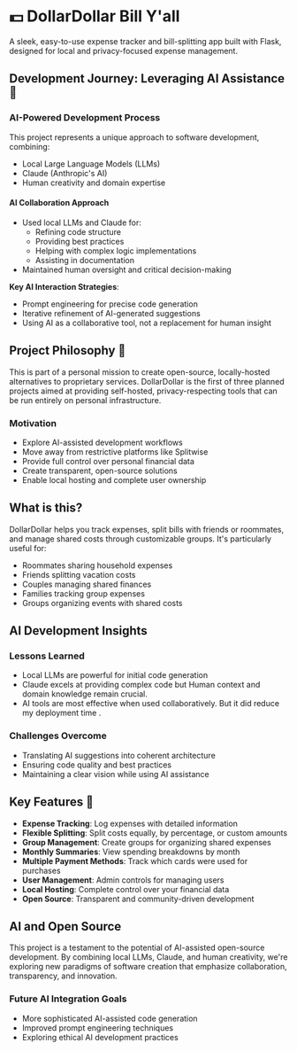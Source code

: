 # 💵 DollarDollar Bill Y'all

A sleek, easy-to-use expense tracker and bill-splitting app built with Flask, designed for local and privacy-focused expense management.

## Development Journey: Leveraging AI Assistance 🤖

### AI-Powered Development Process

This project represents a unique approach to software development, combining:
- Local Large Language Models (LLMs)
- Claude (Anthropic's AI)
- Human creativity and domain expertise

#### AI Collaboration Approach
- Used local LLMs and Claude for:
  * Refining code structure
  * Providing best practices
  * Helping with complex logic implementations
  * Assisting in documentation
- Maintained human oversight and critical decision-making

**Key AI Interaction Strategies**:
- Prompt engineering for precise code generation
- Iterative refinement of AI-generated suggestions
- Using AI as a collaborative tool, not a replacement for human insight

## Project Philosophy 🌱

This is part of a personal mission to create open-source, locally-hosted alternatives to proprietary services. DollarDollar is the first of three planned projects aimed at providing self-hosted, privacy-respecting tools that can be run entirely on personal infrastructure.

### Motivation
- Explore AI-assisted development workflows
- Move away from restrictive platforms like Splitwise
- Provide full control over personal financial data
- Create transparent, open-source solutions
- Enable local hosting and complete user ownership

## What is this?

DollarDollar helps you track expenses, split bills with friends or roommates, and manage shared costs through customizable groups. It's particularly useful for:

- Roommates sharing household expenses
- Friends splitting vacation costs
- Couples managing shared finances
- Families tracking group expenses
- Groups organizing events with shared costs

## AI Development Insights

### Lessons Learned
- Local LLMs are powerful for initial code generation
- Claude excels at providing complex code but Human context and domain knowledge remain crucial.
- AI tools are most effective when used collaboratively. But it did reduce my deployment time .

### Challenges Overcome
- Translating AI suggestions into coherent architecture
- Ensuring code quality and best practices
- Maintaining a clear vision while using AI assistance

## Key Features 🚀

- **Expense Tracking**: Log expenses with detailed information
- **Flexible Splitting**: Split costs equally, by percentage, or custom amounts
- **Group Management**: Create groups for organizing shared expenses
- **Monthly Summaries**: View spending breakdowns by month
- **Multiple Payment Methods**: Track which cards were used for purchases
- **User Management**: Admin controls for managing users
- **Local Hosting**: Complete control over your financial data
- **Open Source**: Transparent and community-driven development


## AI and Open Source

This project is a testament to the potential of AI-assisted open-source development. By combining local LLMs, Claude, and human creativity, we're exploring new paradigms of software creation that emphasize collaboration, transparency, and innovation.

### Future AI Integration Goals
- More sophisticated AI-assisted code generation
- Improved prompt engineering techniques
- Exploring ethical AI development practices
